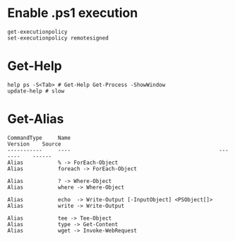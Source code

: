 # Enable .ps1 execution

    get-executionpolicy
    set-executionpolicy remotesigned

# Get-Help

    help ps -S<Tab> # Get-Help Get-Process -ShowWindow
    update-help # slow

# Get-Alias

    CommandType     Name                                               Version    Source
    -----------     ----                                               -------    ------
    Alias           % -> ForEach-Object
    Alias           foreach -> ForEach-Object

    Alias           ? -> Where-Object
    Alias           where -> Where-Object

    Alias           echo  -> Write-Output [-InputObject] <PSObject[]>
    Alias           write -> Write-Output

    Alias           tee -> Tee-Object
    Alias           type -> Get-Content
    Alias           wget -> Invoke-WebRequest
